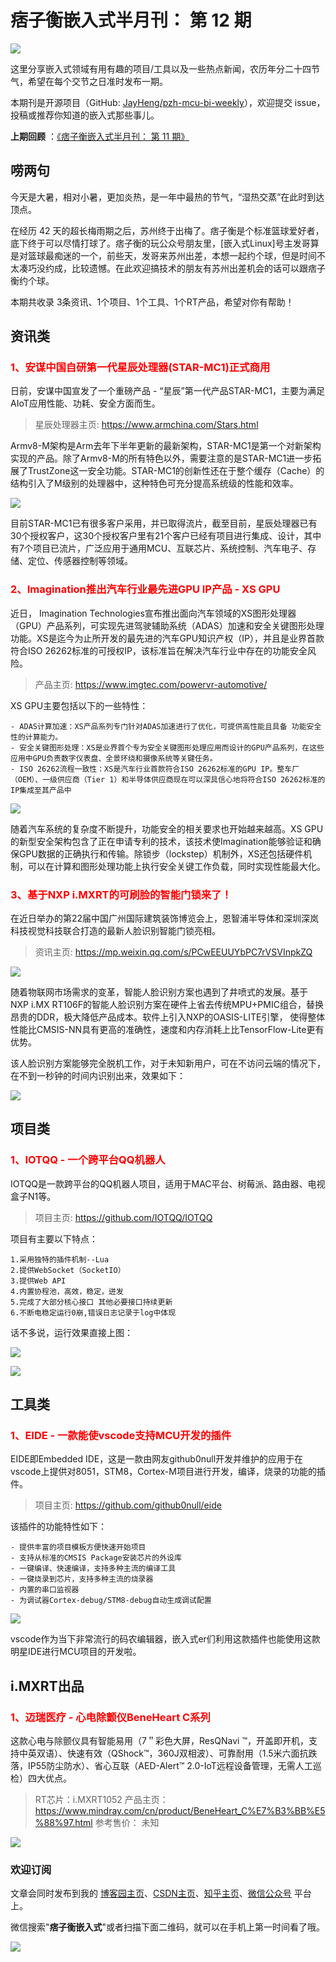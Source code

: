 # 痞子衡嵌入式半月刊： 第 12 期

![](http://henjay724.com/image/cnblogs/pzh_mcu_bi_weekly.PNG)

这里分享嵌入式领域有用有趣的项目/工具以及一些热点新闻，农历年分二十四节气，希望在每个交节之日准时发布一期。

本期刊是开源项目（GitHub: [JayHeng/pzh-mcu-bi-weekly](https://github.com/JayHeng/pzh-mcu-bi-weekly)），欢迎提交 issue，投稿或推荐你知道的嵌入式那些事儿。

**上期回顾** ：[《痞子衡嵌入式半月刊： 第 11 期》](https://www.cnblogs.com/henjay724/p/13258113.html)

## 唠两句

今天是大暑，相对小暑，更加炎热，是一年中最热的节气，“湿热交蒸”在此时到达顶点。

在经历 42 天的超长梅雨期之后，苏州终于出梅了。痞子衡是个标准篮球爱好者，底下终于可以尽情打球了。痞子衡的玩公众号朋友里，[嵌入式Linux]号主发哥算是对篮球最痴迷的一个，前些天，发哥来苏州出差，本想一起约个球，但是时间不太凑巧没约成，比较遗憾。在此欢迎搞技术的朋友有苏州出差机会的话可以跟痞子衡约个球。

本期共收录 3条资讯、1个项目、1个工具、1个RT产品，希望对你有帮助！

## 资讯类

### <font color="red">1、安谋中国自研第一代星辰处理器(STAR-MC1)正式商用</font>

日前，安谋中国宣发了一个重磅产品 - “星辰”第一代产品STAR-MC1，主要为满足AIoT应用性能、功耗、安全方面而生。

> 星辰处理器主页: https://www.armchina.com/Stars.html

Armv8-M架构是Arm去年下半年更新的最新架构，STAR-MC1是第一个对新架构实现的产品。除了Armv8-M的所有特色以外，需要注意的是STAR-MC1进一步拓展了TrustZone这一安全功能。STAR-MC1的创新性还在于整个缓存（Cache）的结构引入了M级别的处理器中，这种特色可充分提高系统级的性能和效率。

![](http://henjay724.com/image/biweekly/STAR-MC1.PNG)


目前STAR-MC1已有很多客户采用，并已取得流片，截至目前，星辰处理器已有30个授权客户，这30个授权客户里有21个客户已经有项目进行集成、设计，其中有7个项目已流片，广泛应用于通用MCU、互联芯片、系统控制、汽车电子、存储、定位、传感器控制等领域。

### <font color="red">2、Imagination推出汽车行业最先进GPU IP产品 - XS GPU</font>

近日， Imagination Technologies宣布推出面向汽车领域的XS图形处理器（GPU）产品系列，可实现先进驾驶辅助系统（ADAS）加速和安全关键图形处理功能。XS是迄今为止所开发的最先进的汽车GPU知识产权（IP），并且是业界首款符合ISO 26262标准的可授权IP，该标准旨在解决汽车行业中存在的功能安全风险。 

> 产品主页: https://www.imgtec.com/powervr-automotive/

XS GPU主要包括以下的一些特性：

```text
- ADAS计算加速：XS产品系列专门针对ADAS加速进行了优化，可提供高性能且具备 功能安全性的计算能力。
- 安全关键图形处理：XS是业界首个专为安全关键图形处理应用而设计的GPU产品系列，在这些应用中GPU负责数字仪表盘、全景环绕和摄像系统等关键任务。
- ISO 26262流程一致性：XS是汽车行业首款符合ISO 26262标准的GPU IP。整车厂（OEM）、一级供应商（Tier 1）和半导体供应商现在可以深具信心地将符合ISO 26262标准的IP集成至其产品中
```

![](http://henjay724.com/image/biweekly/Imagination-XS-GPU.jpg)

随着汽车系统的复杂度不断提升，功能安全的相关要求也开始越来越高。XS GPU的新型安全架构包含了正在申请专利的技术，该技术使Imagination能够验证和确保GPU数据的正确执行和传输。除锁步（lockstep）机制外，XS还包括硬件机制，可以在计算和图形处理功能上执行安全关键工作负载，同时实现性能最大化。 

### <font color="red">3、基于NXP i.MXRT的可刷脸的智能门锁来了！</font>

在近日举办的第22届中国广州国际建筑装饰博览会上，恩智浦半导体和深圳深岚科技视觉科技联合打造的最新人脸识别智能门锁亮相。

> 资讯主页: https://mp.weixin.qq.com/s/PCwEEUUYbPC7rVSVInpkZQ

![](http://henjay724.com/image/biweekly/NXP-106F.PNG)

随着物联网市场需求的变革，智能人脸识别方案也遇到了井喷式的发展。基于NXP i.MX RT106F的智能人脸识别方案在硬件上省去传统MPU+PMIC组合，替换昂贵的DDR，极大降低产品成本。软件上引入NXP的OASIS-LITE引擎， 使得整体性能比CMSIS-NN具有更高的准确性，速度和内存消耗上比TensorFlow-Lite更有优势。

该人脸识别方案能够完全脱机工作，对于未知新用户，可在不访问云端的情况下，在不到一秒钟的时间内识别出来，效果如下：

![](http://henjay724.com/image/biweekly/NXP-face.PNG)


## 项目类

### <font color="red">1、IOTQQ - 一个跨平台QQ机器人</font>

IOTQQ是一款跨平台的QQ机器人项目，适用于MAC平台、树莓派、路由器、电视盒子N1等。

> 项目主页: https://github.com/IOTQQ/IOTQQ

项目有主要以下特点：

```text
1.采用独特的插件机制--Lua
2.提供WebSocket（SocketIO）
3.提供Web API
4.内置协程池，高效，稳定，迸发
5.完成了大部分核心接口 其他必要接口持续更新
6.不断电稳定运行0崩,错误日志记录于log中体现
```

话不多说，运行效果直接上图：

![](http://henjay724.com/image/biweekly/IOTQQ_mac.PNG)

![](http://henjay724.com/image/biweekly/IOTQQ_shumeipai.PNG)

## 工具类

### <font color="red">1、EIDE - 一款能使vscode支持MCU开发的插件</font>

EIDE即Embedded IDE，这是一款由网友github0null开发并维护的应用于在vscode上提供对8051，STM8，Cortex-M项目进行开发，编译，烧录的功能的插件。

> 项目主页: https://github.com/github0null/eide 

该插件的功能特性如下：

```text
- 提供丰富的项目模板方便快速开始项目
- 支持从标准的CMSIS Package安装芯片的外设库
- 一键编译、快速编译，支持多种主流的编译工具
- 一键烧录到芯片，支持多种主流的烧录器
- 内置的串口监视器
- 为调试器Cortex-debug/STM8-debug自动生成调试配置
```

![](http://henjay724.com/image/biweekly/EIDE.png)

vscode作为当下非常流行的码农编辑器，嵌入式er们利用这款插件也能使用这款明星IDE进行MCU项目的开发啦。

## i.MXRT出品

### <font color="red">1、迈瑞医疗 - 心电除颤仪BeneHeart C系列</font>

这款心电与除颤仪具有智能易用（7＂彩色大屏，ResQNavi ™，开盖即开机，支持中英双语）、快速有效（QShock™，360J双相波）、可靠耐用（1.5米六面抗跌落，IP55防尘防水）、省心互联（AED-Alert™ 2.0-IoT远程设备管理，无需人工巡检）四大优点。

> RT芯片：i.MXRT1052
> 产品主页： https://www.mindray.com/cn/product/BeneHeart_C%E7%B3%BB%E5%88%97.html
> 参考售价： 未知

![](http://henjay724.com/image/biweekly/Mindary_BeneHeartC.PNG)

### 欢迎订阅

文章会同时发布到我的 [博客园主页](https://www.cnblogs.com/henjay724/)、[CSDN主页](https://blog.csdn.net/henjay724)、[知乎主页](https://www.zhihu.com/people/henjay724)、[微信公众号](http://weixin.sogou.com/weixin?type=1&query=痞子衡嵌入式) 平台上。

微信搜索"__痞子衡嵌入式__"或者扫描下面二维码，就可以在手机上第一时间看了哦。

![](http://henjay724.com/image/github/pzhMcu_qrcode_258x258.jpg)


